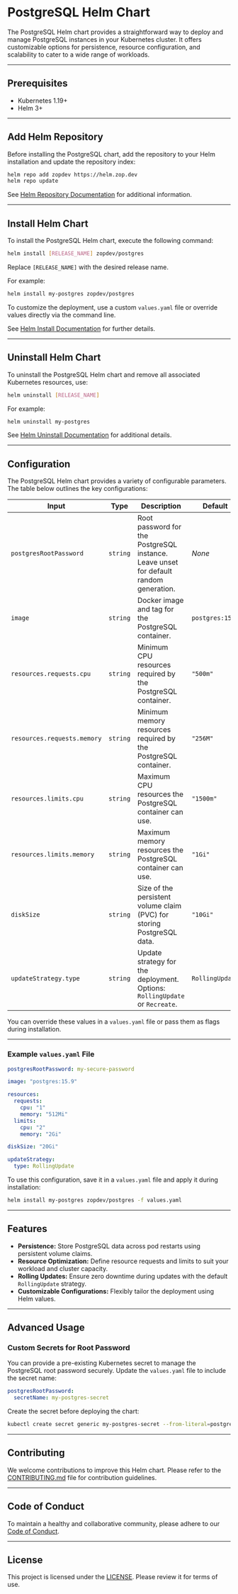# PostgreSQL Helm Chart

The PostgreSQL Helm chart provides a straightforward way to deploy and manage PostgreSQL instances in your Kubernetes cluster. It offers customizable options for persistence, resource configuration, and scalability to cater to a wide range of workloads.

---

## Prerequisites

- Kubernetes 1.19+  
- Helm 3+

---

## Add Helm Repository

Before installing the PostgreSQL chart, add the repository to your Helm installation and update the repository index:

```bash
helm repo add zopdev https://helm.zop.dev
helm repo update
```

See [Helm Repository Documentation](https://helm.sh/docs/helm/helm_repo/) for additional information.

---

## Install Helm Chart

To install the PostgreSQL Helm chart, execute the following command:

```bash
helm install [RELEASE_NAME] zopdev/postgres
```

Replace `[RELEASE_NAME]` with the desired release name.

For example:

```bash
helm install my-postgres zopdev/postgres
```

To customize the deployment, use a custom `values.yaml` file or override values directly via the command line.

See [Helm Install Documentation](https://helm.sh/docs/helm/helm_install/) for further details.

---

## Uninstall Helm Chart

To uninstall the PostgreSQL Helm chart and remove all associated Kubernetes resources, use:

```bash
helm uninstall [RELEASE_NAME]
```

For example:

```bash
helm uninstall my-postgres
```

See [Helm Uninstall Documentation](https://helm.sh/docs/helm/helm_uninstall/) for additional details.

---

## Configuration

The PostgreSQL Helm chart provides a variety of configurable parameters. The table below outlines the key configurations:

| **Input**               | **Type**  | **Description**                                                                                  | **Default**           |
|--------------------------|-----------|--------------------------------------------------------------------------------------------------|-----------------------|
| `postgresRootPassword`   | `string`  | Root password for the PostgreSQL instance. Leave unset for default random generation.            | _None_               |
| `image`                  | `string`  | Docker image and tag for the PostgreSQL container.                                               | `postgres:15.9`      |
| `resources.requests.cpu` | `string`  | Minimum CPU resources required by the PostgreSQL container.                                      | `"500m"`             |
| `resources.requests.memory` | `string` | Minimum memory resources required by the PostgreSQL container.                                   | `"256M"`             |
| `resources.limits.cpu`   | `string`  | Maximum CPU resources the PostgreSQL container can use.                                          | `"1500m"`            |
| `resources.limits.memory` | `string` | Maximum memory resources the PostgreSQL container can use.                                       | `"1Gi"`              |
| `diskSize`               | `string`  | Size of the persistent volume claim (PVC) for storing PostgreSQL data.                          | `"10Gi"`             |
| `updateStrategy.type`    | `string`  | Update strategy for the deployment. Options: `RollingUpdate` or `Recreate`.                     | `RollingUpdate`      |

You can override these values in a `values.yaml` file or pass them as flags during installation.

---

### Example `values.yaml` File

```yaml
postgresRootPassword: my-secure-password

image: "postgres:15.9"

resources:
  requests:
    cpu: "1"
    memory: "512Mi"
  limits:
    cpu: "2"
    memory: "2Gi"

diskSize: "20Gi"

updateStrategy:
  type: RollingUpdate
```

To use this configuration, save it in a `values.yaml` file and apply it during installation:

```bash
helm install my-postgres zopdev/postgres -f values.yaml
```

---

## Features

- **Persistence:** Store PostgreSQL data across pod restarts using persistent volume claims.
- **Resource Optimization:** Define resource requests and limits to suit your workload and cluster capacity.
- **Rolling Updates:** Ensure zero downtime during updates with the default `RollingUpdate` strategy.
- **Customizable Configurations:** Flexibly tailor the deployment using Helm values.

---

## Advanced Usage

### Custom Secrets for Root Password

You can provide a pre-existing Kubernetes secret to manage the PostgreSQL root password securely. Update the `values.yaml` file to include the secret name:

```yaml
postgresRootPassword:
  secretName: my-postgres-secret
```

Create the secret before deploying the chart:

```bash
kubectl create secret generic my-postgres-secret --from-literal=postgres-root-password=my-secure-password
```

---

## Contributing

We welcome contributions to improve this Helm chart. Please refer to the [CONTRIBUTING.md](../../CONTRIBUTING.md) file for contribution guidelines.

---

## Code of Conduct

To maintain a healthy and collaborative community, please adhere to our [Code of Conduct](../../CODE_OF_CONDUCT.md).

---

## License

This project is licensed under the [LICENSE](../../LICENSE). Please review it for terms of use.

